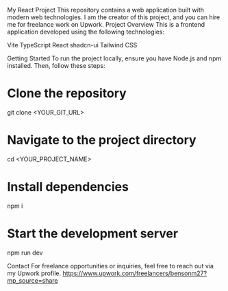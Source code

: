 My React Project
This repository contains a web application built with modern web technologies. I am the creator of this project, and you can hire me for freelance work on Upwork.
Project Overview
This is a frontend application developed using the following technologies:

Vite
TypeScript
React
shadcn-ui
Tailwind CSS

Getting Started
To run the project locally, ensure you have Node.js and npm installed. Then, follow these steps:
# Clone the repository
git clone <YOUR_GIT_URL>

# Navigate to the project directory
cd <YOUR_PROJECT_NAME>

# Install dependencies
npm i

# Start the development server
npm run dev

Contact
For freelance opportunities or inquiries, feel free to reach out via my Upwork profile.
https://www.upwork.com/freelancers/bensonm27?mp_source=share
